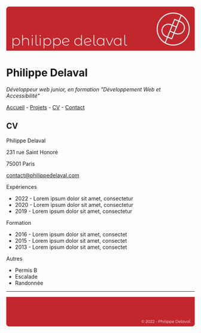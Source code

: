 ![dev picture](/images/header.png)

# Philippe Delaval

*Développeur web junior, en formation "Développement Web et Accessibilité"*

[Accueil](README.md) -
[Projets](projets.md) -
[CV](cv.md) -
[Contact](contact.md)

## CV

Philippe Delaval

231 rue Saint Honoré

75001 Paris

contact@philippedelaval.com

Expériences

- 2022 - Lorem ipsum dolor sit amet, consectetur
- 2020 - Lorem ipsum dolor sit amet, consectetur
- 2019 - Lorem ipsum dolor sit amet, consectetur

Formation

- 2016 - Lorem ipsum dolor sit amet, consectet
- 2015 - Lorem ipsum dolor sit amet, consectet
- 2013 - Lorem ipsum dolor sit amet, consectet

Autres

- Permis B
- Escalade
- Randonnée

---

![dev picture](/images/footer.png)